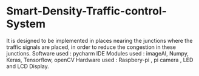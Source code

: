 # Smart-Density-Traffic-control-System
It is designed to be implemented in places nearing the junctions where the traffic signals are placed, in order to reduce the congestion in these junctions.
Software used : pycharm IDE 
Modules used : imageAI, Numpy, Keras, Tensorflow, openCV
Hardware used : Raspbery-pi , pi camera , LED and LCD Display.
